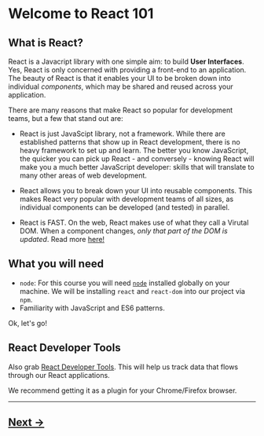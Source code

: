 # Welcome to React 101

## What is React?

React is a Javacript library with one simple aim: to build __User Interfaces__.  Yes, React is only concerned with providing a front-end to an application.  The beauty of React is that it enables your UI to be broken down into individual _components_, which may be shared and reused across your application.

There are many reasons that make React so popular for development teams, but a few that stand out are:

- React is just JavaScipt library, not a framework.  While there are established patterns that show up in React development, there is no heavy framework to set up and learn.  The better you know JavaScript, the quicker you can pick up React - and conversely - knowing React will make you a much better JavaScript developer: skills that will translate to many other areas of web development.

- React allows you to break down your UI into reusable components.  This makes React very popular with development teams of all sizes, as individual components can be developed (and tested) in parallel.

- React is FAST.  On the web, React makes use of what they call a Virutal DOM.  When a component changes, _only that part of the DOM is updated_.  Read more [here!](https://hackernoon.com/virtual-dom-in-reactjs-43a3fdb1d130)


## What you will need

- `node`: For this course you will need [`node`](https://nodejs.org/en/) installed globally on your machine.  We will be installing `react` and `react-dom` into our project via `npm`.
- Familiarity with JavaScript and ES6 patterns.

Ok, let's go!

## React Developer Tools

Also grab [React Developer Tools](https://github.com/facebook/react-devtools). This will help us track data that flows through our React applications.

We recommend getting it as a plugin for your Chrome/Firefox browser.

---

## [Next ->](../01.Lessons/02.GeneratingUI.md)